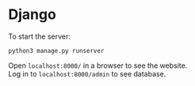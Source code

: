 # Django

To start the server:
```
python3 manage.py runserver
```

Open `localhost:8000/` in a browser to see the website.  
Log in to `localhost:8000/admin` to see database.
